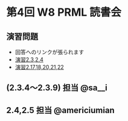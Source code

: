 第4回 W8 PRML 読書会
====

演習問題
----

- 回答へのリンクが張られます
- [演習2.3,2.4](https://github.com/daimatz/w8prml/blob/master/files/2012-10-15/PRML-2.3,2.4.pdf?raw=true)
- [演習2.17,18,20,21,22](https://github.com/daimatz/w8prml/blob/master/files/2012-10-15/prml2.17-22.pdf?raw=true)

(2.3.4～2.3.9) 担当 @sa__i
----

2.4,2.5 担当 @americiumian
----
